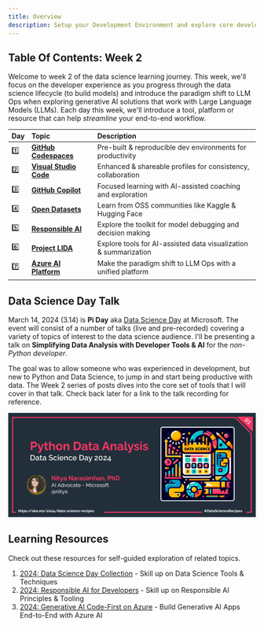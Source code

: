 ```yaml
---
title: Overview
description: Setup your Development Environment and explore core developer tools to streamline your end-to-end MLOps workflow
---
```


## Table Of Contents: Week 2

Welcome to week 2 of the data science learning journey. This week, we'll focus on the developer experience as you progress through the data science lifecycle (to build models) and introduce the paradigm shift to LLM Ops when exploring generative AI solutions that work with Large Language Models (LLMs). Each day this week, we'll introduce a tool, platform or resource that can help _streamline_ your end-to-end workflow.

| Day | Topic | Description |
|:---|:---|:---|
| 1️⃣ | [**GitHub Codespaces**](./1-codespaces.md) | Pre-built & reproducible dev environments for productivity |
| 2️⃣ | [**Visual Studio Code**](./2-vscode.md) | Enhanced & shareable profiles for consistency, collaboration |
| 3️⃣ | [**GitHub Copilot**](./3-github-copilot.md) | Focused learning with AI-assisted coaching and exploration |
| 4️⃣ | [**Open Datasets**](./4-open-datasets.md) | Learn from OSS communities like Kaggle & Hugging Face |
| 5️⃣ | [**Responsible AI**](./5-responsible-ai.md) | Explore the toolkit for model debugging and decision making |
| 6️⃣ | [**Project LIDA**](./6-project-lida.md) | Explore tools for AI-assisted data visualization & summarization |
| 7️⃣ | [**Azure AI Platform**](./7-azure-ai.md) | Make the paradigm shift to LLM Ops with a unified platform |
| | | |

## Data Science Day Talk

March 14, 2024 (3.14) is **Pi Day** aka [Data Science Day](https://devblogs.microsoft.com/python/python-data-science-day/) at Microsoft. The event will consist of a number of talks (live and pre-recorded) covering a variety of topics of interest to the data science audience. I'll be presenting a talk on **Simplifying Data Analysis with Developer Tools & AI** for the _non-Python developer_. 

The goal was to allow someone who was experienced in development, but new to Python and Data Science, to jump in and start being productive with data. The Week 2 series of posts dives into the core set of tools that I will cover in that talk. Check back later for a link to the talk recording for reference.

![Data Science Day Talk](./img/DataScienceDay-DevTools-Talk.png)

## Learning Resources

Check out these resources for self-guided exploration of related topics.
1. [2024: Data Science Day Collection](https://bit.ly/2024-datasci-collection) - Skill up on Data Science Tools & Techniques
1. [2024: Responsible AI for Developers](https://aka.ms/rai-hub/collection) - Skill up on Responsible AI Principles & Tooling
1. [2024: Generative AI Code-First on Azure](https://aka.ms/ai-studio/collection) - Build Generative AI Apps End-to-End with Azure AI
